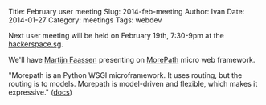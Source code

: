 Title: February user meeting
Slug: 2014-feb-meeting
Author: Ivan
Date: 2014-01-27
Category: meetings
Tags: webdev

Next user meeting will be held on February 19th, 7:30-9pm at the
[hackerspace.sg](http://hackerspace.sg).

We'll have [Martijn Faassen](http://startifact.com/) presenting on
[MorePath](https://github.com/morepath/morepath) micro web framework.

"Morepath is an Python WSGI microframework. It uses routing, but the routing
is to models. Morepath is model-driven and flexible, which makes it
expressive." ([docs](http://morepath.readthedocs.org/en/latest/))
